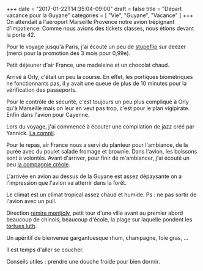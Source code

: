 +++
date = "2017-01-22T14:35:04-09:00"
draft = false
title = "Départ vacance pour la Guyane"
categories = [ "Vie", "Guyane", "Vacance" ]
+++
On attendait à l'aéroport Marseille Provence notre avion trépignant d'impatience. Comme nous avions des tickets classes, nous étions devant la porte 42.

Pour le voyage jusqu'à Paris,  j'ai écouté un peu de [stupeflip](https://www.youtube.com/user/StupeflipOfficiel) sur deezer (merci pour la promotion des 3 mois pour 0,99e).

Petit déjeuner d'air France, une madeleine et un chocolat chaud.

Arrivé à Orly, c'était un peu la course. En effet, les portiques biométriques ne  fonctionnants pas, il y avait une queue de plus de 10 minutes pour la vérification des passeports.

Pour le contrôle de sécurité, c'est toujours un peu plus compliqué à Orly qu'à Marseille mais on leur en veut pas trop, c'est pour le plan vigipirate. Enfin dans l'avion pour Cayenne. 

Lors du voyage,  j'ai commencé à écouter une compilation de jazz créé par Yannick. [La compil](http://www.deezer.com/playlist/1914526462).

Pour le repas, air France nous a servi du planteur pour l'ambiance, de la purée avec du poulet salade fromage et brownie. Dans l'avion,  les boissons sont à volontés. Avant d'arriver, pour finir de m'ambiancer,  j'ai écouté un peu [la compagnie créole](http://www.lacompagniecreole.com/).

L'arrivée en avion au dessus de la Guyane est assez dépaysante on a l'impression que l'avion va atterrir dans la forêt. 

Le climat est un climat tropical assez chaud et humide. Ps : ne pas sortir de l'avion avec un pull. 

Direction [remire montjoly](http://remire-montjoly.mairies-guyane.org/), petit tour d'une ville avant au premier abord beaucoup de chinois, beaucoup d'école, la plage sur laquelle pondent les [tortues luth](https://fr.wikipedia.org/wiki/Tortue_luth).

Un apéritif de bienvenue gargantuesque rhum, champagne,  foie gras, ... 

Il est temps d'aller se coucher. 

Conseils utiles : prendre une douche froide pour bien dormir.
